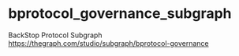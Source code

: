 # bprotocol_governance_subgraph
BackStop Protocol Subgraph https://thegraph.com/studio/subgraph/bprotocol-governance
